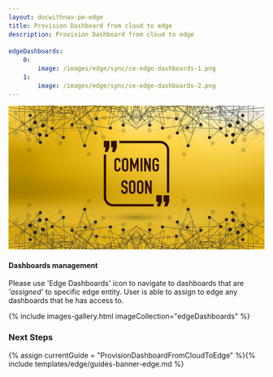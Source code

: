 ```yaml
---
layout: docwithnav-pe-edge
title: Provision Dashboard from cloud to edge
description: Provision Dashboard from cloud to edge

edgeDashboards:
    0:
        image: /images/edge/sync/ce-edge-dashboards-1.png
    1:
        image: /images/edge/sync/ce-edge-dashboards-2.png
---
```


![image](/images/coming-soon.jpg)

#### Dashboards management

Please use 'Edge Dashboards' icon to navigate to dashboards that are *'assigned'* to specific edge entity.
User is able to assign to edge any dashboards that he has access to.

{% include images-gallery.html imageCollection="edgeDashboards" %}

### Next Steps

{% assign currentGuide = "ProvisionDashboardFromCloudToEdge" %}{% include templates/edge/guides-banner-edge.md %}
